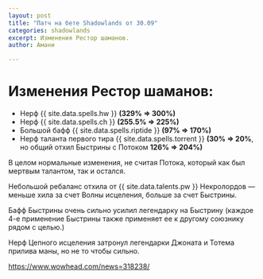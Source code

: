 ```yaml
---
layout: post
title: "Патч на бете Shadowlands от 30.09"
categories: shadowlands 
excerpt: Изменения Рестор шаманов.
author: Амани

---
```

# Изменения Рестор шаманов:

- Нерф {{ site.data.spells.hw }} **(329% => 300%)**  
- Нерф {{ site.data.spells.ch }} **(255.5% => 225%)**  
- Большой бафф {{ site.data.spells.riptide }} **(97% => 170%)**  
- Нерф таланта первого тира {{ site.data.spells.torrent }} **(30% => 20%**, но общий отхил Быстрины с Потоком **126% => 204%)**

В целом нормальные изменения, не считая Потока, который как был мертвым талантом, так и остался.

Небольшой ребаланс отхила от {{ site.data.talents.pw }} Некролордов — меньше хила за счет Волны исцеления, больше за счет Быстрины.

Бафф Быстрины очень сильно усилил легендарку на Быстрину (каждое 4-е применение Быстрины также применяет ее к другому союзнику рядом с целью.)

Нерф Цепного исцеления затронул легендарки Джоната и Тотема прилива маны, но не то чтобы сильно.

<https://www.wowhead.com/news=318238/>
